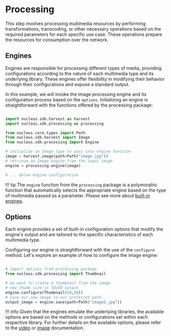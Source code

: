 # Processing

This step involves processing multimedia resources by performing transformations, transcoding, or other necessary operations based on the required parameters for each specific use case. These operations prepare the resources for consumption over the network.

## Engines

Engines are responsible for processing different types of media, providing configurations according to the nature of each multimedia type and its underlying library. These engines offer flexibility in modifying their behavior through their configurations and expose a standard output.

In this example, we will invoke the image processing engine and its configuration process based on the `options`. Initializing an engine is straightforward with the functions offered by the processing package:

```python

import nucleus.sdk.harvest as harvest
import nucleus.sdk.processing as processing

from nucleus.core.types import Path
from nucleus.sdk.harvest import Image
from nucleus.sdk.processing import Engine

# initialize an Image type to pass into engine function
image = harvest.image(path=Path("image.jpg"))
# retrieve an Image engine from the input image
engine = processing.engine(image)

# ... below engine configuration

```

!!! tip
    The `engine` function from the `processing` package is a polymorphic function that automatically selects the appropriate engine based on the type of multimedia passed as a parameter. Please see more about [built-in engines](../reference/processing/engines.md).

## Options

Each engine provides a set of built-in configuration options that modify the engine's output and are tailored to the specific characteristics of each multimedia type.

Configuring our engine is straightforward with the use of the `configure` method.
Let's explore an example of how to configure the image engine:

```python

# import options from processing package
from nucleus.sdk.processing import Thumbnail

# we want to create a thumbnail from the image
# new thumb size is 50x50 output
engine.configure(Thumbnail(50,50))
# save our new image to our preferred path
output_image = engine.save(path=Path("image2.jpg"))

```

!!! info
    Given that the engines emulate the underlying libraries, the available options are based on the methods or configurations set within each respective library. For further details on the available options, please refer to the [video](../reference/processing/video.md) or [image](../reference/processing/image.md) documentation.
